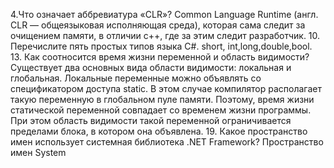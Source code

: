 4.Что означает аббревиатура «CLR»? 
Common Language Runtime (англ. CLR — общеязыковая исполняющая среда), которая сама следит за очищением памяти, в отличии с++, где за этим следит разработчик.
10. Перечислите пять простых типов языка C#.
short, int,long,double,bool.
13. Как соотносится время жизни переменной и область видимости?
Существует два основных вида области видимости: локальная  и глобальная.
Локальные переменные можно объявлять со спецификатором доступа static. В этом случае компилятор располагает такую переменную в глобальном пуле памяти. Поэтому, время жизни статической переменной совпадает со временем жизни программы. При этом область видимости такой переменной ограничивается пределами блока, в котором она объявлена.
19. Какое пространство имен использует системная библиотека .NET
Framework? 
Пространство имен System
